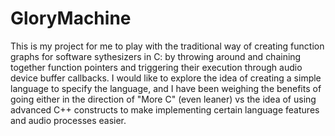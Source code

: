# GloryMachine
This is my project for me to play with the traditional way of creating function graphs for software sythesizers in C: by throwing around and chaining together function pointers and triggering their execution through audio device buffer callbacks. I would like to explore the idea of creating a simple language to specify the language, and I have been weighing the benefits of going either in the direction of "More C" (even leaner) vs the idea of using advanced C++ constructs to make implementing certain language features and audio processes easier.
